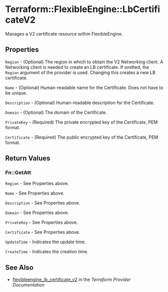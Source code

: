 # Terraform::FlexibleEngine::LbCertificateV2

Manages a V2 certificate resource within FlexibleEngine.

## Properties

`Region` - (Optional) The region in which to obtain the V2 Networking client. A Networking client is needed to create an LB certificate. If omitted, the `Region` argument of the provider is used. Changing this creates a new LB certificate.

`Name` - (Optional) Human-readable name for the Certificate. Does not have to be unique.

`Description` - (Optional) Human-readable description for the Certificate.

`Domain` - (Optional) The domain of the Certificate.

`PrivateKey` - (Required) The private encrypted key of the Certificate, PEM format.

`Certificate` - (Required) The public encrypted key of the Certificate, PEM format.


## Return Values

### Fn::GetAtt

`Region` - See Properties above.

`Name` - See Properties above.

`Description` - See Properties above.

`Domain` - See Properties above.

`PrivateKey` - See Properties above.

`Certificate` - See Properties above.

`UpdateTime` - Indicates the update time.

`CreateTime` - Indicates the creation time.

## See Also

* [flexibleengine_lb_certificate_v2](https://www.terraform.io/docs/providers/flexibleengine/r/lb_certificate_v2.html) in the _Terraform Provider Documentation_